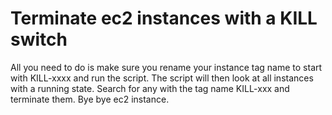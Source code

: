 # Terminate ec2 instances with a KILL switch

All you need to do is make sure you rename your instance tag name to start with KILL-xxxx and run the script. The script will then look at all instances with a running state. Search for any with the tag name KILL-xxx and terminate them. Bye bye ec2 instance. 